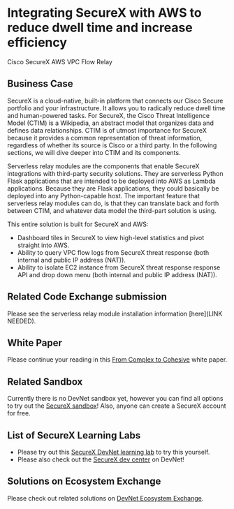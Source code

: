 Integrating SecureX with AWS to reduce dwell time and increase efficiency
=====================================
Cisco SecureX AWS VPC Flow Relay

## Business Case
SecureX is a cloud-native, built-in platform that connects our Cisco Secure portfolio and your infrastructure. It allows you to radically reduce dwell time and human-powered tasks. For SecureX, the Cisco Threat Intelligence Model (CTIM) is a Wikipedia, an abstract model that organizes data and defines data relationships. CTIM is of utmost importance for SecureX because it provides a common representation of threat information, regardless of whether its source is Cisco or a third party. In the following sections, we will dive deeper into CTIM and its components. 

Serverless relay modules are the components that enable SecureX integrations with third-party security solutions. They are serverless Python Flask applications that are intended to be deployed into AWS as Lambda applications. Because they are Flask applications, they could basically be deployed into any Python-capable host. The important feature that serverless relay modules can do, is that they can translate back and forth between CTIM, and whatever data model the third-part solution is using.  

This entire solution is built for SecureX and AWS:
* Dashboard tiles in SecureX to view high-level statistics and pivot straight into AWS. 
* Ability to query VPC flow logs from SecureX threat response (both internal and public IP address (NAT)). 
* Ability to isolate EC2 instance from SecureX threat response response API and drop down menu (both internal and public IP address (NAT)).

## Related Code Exchange submission
Please see the serverless relay module installation information [here](LINK NEEDED).

## White Paper
Please continue your reading in this [From Complex to Cohesive](https://www.cisco.com/c/en/us/products/collateral/security/white-paper-c11-744498.html) white paper.

## Related Sandbox
Currently there is no DevNet sandbox yet, however you can find all options to try out the [SecureX sandbox](https://developer.cisco.com/learning/tracks/SecureX)! Also, anyone can create a SecureX account for free.

## List of SecureX Learning Labs
* Please try out this [SecureX DevNet learning lab](https://developer.cisco.com/learning/modules/securex-serverless-relay-modules) to try this yourself. 
* Please also check out the [SecureX dev center](https://developer.cisco.com/securex/) on DevNet!

## Solutions on Ecosystem Exchange
Please check out related solutions on [DevNet Ecosystem Exchange](https://developer.cisco.com/ecosystem/solutions/#key=securex).
